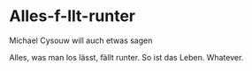 # Alles-f-llt-runter

Michael Cysouw will auch etwas sagen

Alles, was man los lässt, fällt runter. So ist das Leben.
Whatever.
